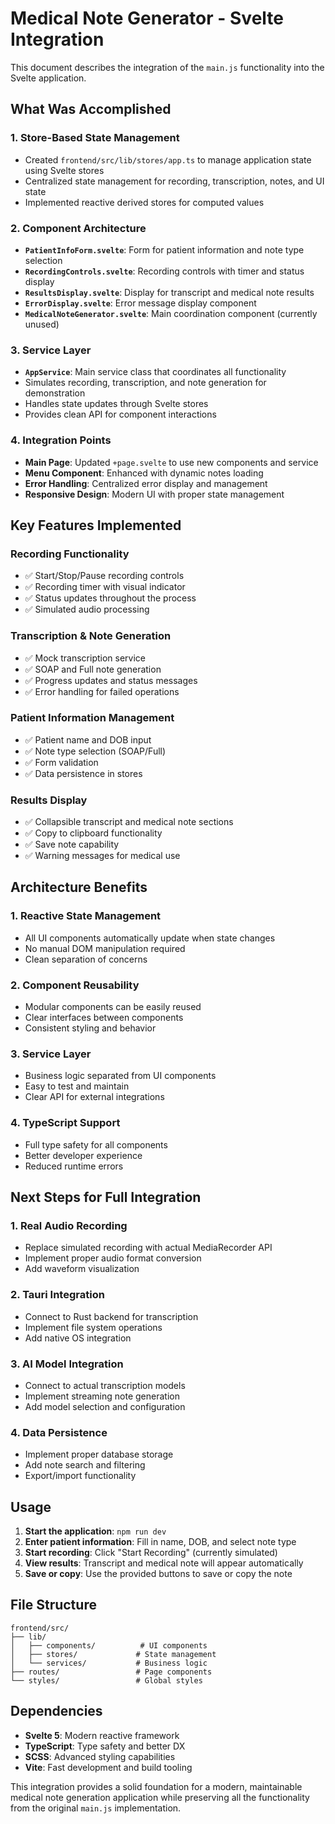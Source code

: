 # Medical Note Generator - Svelte Integration

This document describes the integration of the `main.js` functionality into the Svelte application.

## What Was Accomplished

### 1. **Store-Based State Management**

- Created `frontend/src/lib/stores/app.ts` to manage application state using Svelte stores
- Centralized state management for recording, transcription, notes, and UI state
- Implemented reactive derived stores for computed values

### 2. **Component Architecture**

- **`PatientInfoForm.svelte`**: Form for patient information and note type selection
- **`RecordingControls.svelte`**: Recording controls with timer and status display
- **`ResultsDisplay.svelte`**: Display for transcript and medical note results
- **`ErrorDisplay.svelte`**: Error message display component
- **`MedicalNoteGenerator.svelte`**: Main coordination component (currently unused)

### 3. **Service Layer**

- **`AppService`**: Main service class that coordinates all functionality
- Simulates recording, transcription, and note generation for demonstration
- Handles state updates through Svelte stores
- Provides clean API for component interactions

### 4. **Integration Points**

- **Main Page**: Updated `+page.svelte` to use new components and service
- **Menu Component**: Enhanced with dynamic notes loading
- **Error Handling**: Centralized error display and management
- **Responsive Design**: Modern UI with proper state management

## Key Features Implemented

### Recording Functionality

- ✅ Start/Stop/Pause recording controls
- ✅ Recording timer with visual indicator
- ✅ Status updates throughout the process
- ✅ Simulated audio processing

### Transcription & Note Generation

- ✅ Mock transcription service
- ✅ SOAP and Full note generation
- ✅ Progress updates and status messages
- ✅ Error handling for failed operations

### Patient Information Management

- ✅ Patient name and DOB input
- ✅ Note type selection (SOAP/Full)
- ✅ Form validation
- ✅ Data persistence in stores

### Results Display

- ✅ Collapsible transcript and medical note sections
- ✅ Copy to clipboard functionality
- ✅ Save note capability
- ✅ Warning messages for medical use

## Architecture Benefits

### 1. **Reactive State Management**

- All UI components automatically update when state changes
- No manual DOM manipulation required
- Clean separation of concerns

### 2. **Component Reusability**

- Modular components can be easily reused
- Clear interfaces between components
- Consistent styling and behavior

### 3. **Service Layer**

- Business logic separated from UI components
- Easy to test and maintain
- Clear API for external integrations

### 4. **TypeScript Support**

- Full type safety for all components
- Better developer experience
- Reduced runtime errors

## Next Steps for Full Integration

### 1. **Real Audio Recording**

- Replace simulated recording with actual MediaRecorder API
- Implement proper audio format conversion
- Add waveform visualization

### 2. **Tauri Integration**

- Connect to Rust backend for transcription
- Implement file system operations
- Add native OS integration

### 3. **AI Model Integration**

- Connect to actual transcription models
- Implement streaming note generation
- Add model selection and configuration

### 4. **Data Persistence**

- Implement proper database storage
- Add note search and filtering
- Export/import functionality

## Usage

1. **Start the application**: `npm run dev`
2. **Enter patient information**: Fill in name, DOB, and select note type
3. **Start recording**: Click "Start Recording" (currently simulated)
4. **View results**: Transcript and medical note will appear automatically
5. **Save or copy**: Use the provided buttons to save or copy the note

## File Structure

```
frontend/src/
├── lib/
│   ├── components/          # UI components
│   ├── stores/             # State management
│   └── services/           # Business logic
├── routes/                 # Page components
└── styles/                 # Global styles
```

## Dependencies

- **Svelte 5**: Modern reactive framework
- **TypeScript**: Type safety and better DX
- **SCSS**: Advanced styling capabilities
- **Vite**: Fast development and build tooling

This integration provides a solid foundation for a modern, maintainable medical note generation application while preserving all the functionality from the original `main.js` implementation.
